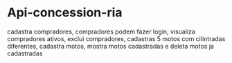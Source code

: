# Api-concession-ria
cadastra compradores, compradores podem fazer login, visualiza compradores ativos, exclui compradores, cadastras 5 motos com cilintradas diferentes, cadastra motos, mostra motos cadastradas e deleta motos ja cadastradas
